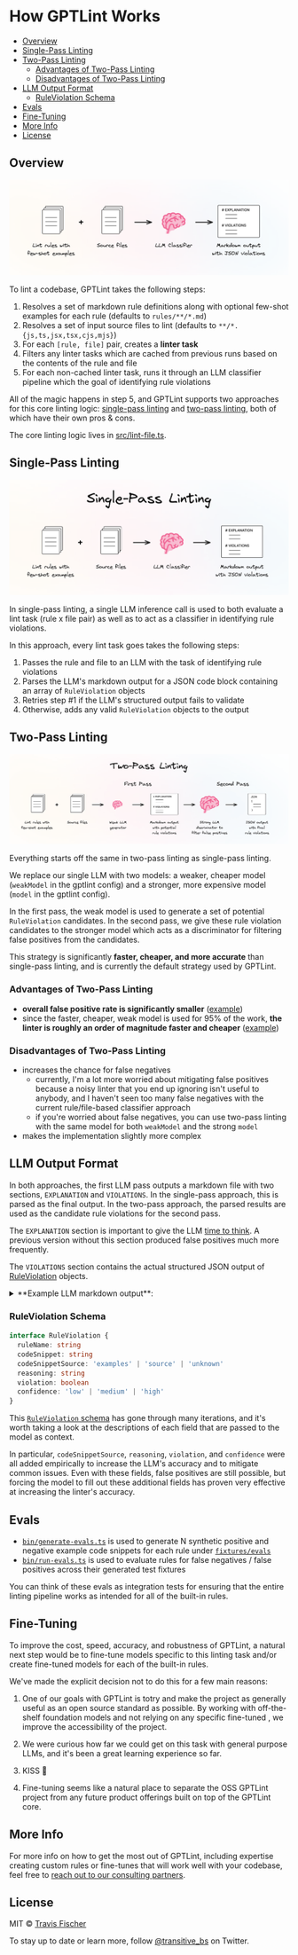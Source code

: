 # How GPTLint Works <!-- omit from toc -->

- [Overview](#overview)
- [Single-Pass Linting](#single-pass-linting)
- [Two-Pass Linting](#two-pass-linting)
  - [Advantages of Two-Pass Linting](#advantages-of-two-pass-linting)
  - [Disadvantages of Two-Pass Linting](#disadvantages-of-two-pass-linting)
- [LLM Output Format](#llm-output-format)
  - [RuleViolation Schema](#ruleviolation-schema)
- [Evals](#evals)
- [Fine-Tuning](#fine-tuning)
- [More Info](#more-info)
- [License](#license)

## Overview

<p align="center">
  <img alt="Single-Pass Linting" src="/media/how-gptlint-works.png">
</p>

To lint a codebase, GPTLint takes the following steps:

1. Resolves a set of markdown rule definitions along with optional few-shot examples for each rule (defaults to `rules/**/*.md`)
2. Resolves a set of input source files to lint (defaults to `**/*.{js,ts,jsx,tsx,cjs,mjs}`)
3. For each `[rule, file]` pair, creates a **linter task**
4. Filters any linter tasks which are cached from previous runs based on the contents of the rule and file
5. For each non-cached linter task, runs it through an LLM classifier pipeline which the goal of identifying rule violations

All of the magic happens in step 5, and GPTLint supports two approaches for this core linting logic: [single-pass linting](#single-pass-linting) and [two-pass linting](#two-pass-linting), both of which have their own pros & cons.

The core linting logic lives in [src/lint-file.ts](./src/lint-file.ts).

## Single-Pass Linting

<p align="center">
  <img alt="Single-Pass Linting" src="/media/single-pass-linting.png">
</p>

In single-pass linting, a single LLM inference call is used to both evaluate a lint task (rule x file pair) as well as to act as a classifier in identifying rule violations.

In this approach, every lint task goes takes the following steps:

1. Passes the rule and file to an LLM with the task of identifying rule violations
2. Parses the LLM's markdown output for a JSON code block containing an array of `RuleViolation` objects
3. Retries step #1 if the LLM's structured output fails to validate
4. Otherwise, adds any valid `RuleViolation` objects to the output

## Two-Pass Linting

<p align="center">
  <img alt="Two-Pass Linting" src="/media/two-pass-linting.png">
</p>

Everything starts off the same in two-pass linting as single-pass linting.

We replace our single LLM with two models: a weaker, cheaper model (`weakModel` in the gptlint config) and a stronger, more expensive model (`model` in the gptlint config).

In the first pass, the weak model is used to generate a set of potential `RuleViolation` candidates. In the second pass, we give these rule violation candidates to the stronger model which acts as a discriminator for filtering false positives from the candidates.

This strategy is significantly **faster, cheaper, and more accurate** than single-pass linting, and is currently the default strategy used by GPTLint.

### Advantages of Two-Pass Linting

- **overall false positive rate is significantly smaller** ([example](https://github.com/transitive-bullshit/eslint-plus-plus/pull/4#issuecomment-2033395717))
- since the faster, cheaper, weak model is used for 95% of the work, **the linter is roughly an order of magnitude faster and cheaper** ([example](https://github.com/transitive-bullshit/eslint-plus-plus/pull/4#issuecomment-2033395717))

### Disadvantages of Two-Pass Linting

- increases the chance for false negatives
  - currently, I'm a lot more worried about mitigating false positives because a noisy linter that you end up ignoring isn't useful to anybody, and I haven't seen too many false negatives with the current rule/file-based classifier approach
  - if you're worried about false negatives, you can use two-pass linting with the same model for both `weakModel` and the strong `model`
- makes the implementation slightly more complex

## LLM Output Format

In both approaches, the first LLM pass outputs a markdown file with two sections, `EXPLANATION` and `VIOLATIONS`. In the single-pass approach, this is parsed as the final output. In the two-pass approach, the parsed results are used as the candidate rule violations for the second pass.

The `EXPLANATION` section is important to give the LLM [time to think](https://twitter.com/karpathy/status/1708142056735228229). A previous version without this section produced false positives much more frequently.

The `VIOLATIONS` section contains the actual structured JSON output of [RuleViolation](./src/rule-violations.ts) objects.

<details>
<summary>
**Example LLM markdown output**:
</summary>

```md
# EXPLANATION

The source code provided is a TypeScript file that includes variable names, function names, and type imports. According to the "consistent-identifier-casing" rule, variable names should use camelCase, global const variable names should use camelCase, PascalCase, or CONSTANT_CASE, type names should use PascalCase, class names should use PascalCase, and function names should use camelCase.

Upon reviewing the source code, the following observations were made:

1. Variable names such as `ast`, `h1RuleNodes`, `headingRuleNode`, `bodyRuleNodes`, and `rule` are all in camelCase, which conforms to the rule.
2. Function names like `parseRuleFile`, `findAllBetween`, `findAllHeadingNodes`, `parseMarkdownAST`, and `parseRuleNode` are in camelCase, which also conforms to the rule.
3. The type import `import type * as types from './types.js'` uses PascalCase for the type alias `types`, which is acceptable since it's an import statement and the rule primarily focuses on the casing of identifiers rather than import aliases.
4. The variable `example_rule_failure` uses snake_case, which violates the rule for consistent identifier casing for variable names.

Based on these observations, the only violation found in the source code is the use of snake_case in the variable name `example_rule_failure`.

# VIOLATIONS

\`\`\`json
[
{
"ruleName": "consistent-identifier-casing",
"codeSnippet": "let example_rule_failure",
"codeSnippetSource": "source",
"reasoning": "The variable name 'example_rule_failure' uses snake_case, which violates the rule that variable names should use camelCase.",
"violation": true,
"confidence": "high"
}
]
\`\`\`
```

</details>

### RuleViolation Schema

```ts
interface RuleViolation {
  ruleName: string
  codeSnippet: string
  codeSnippetSource: 'examples' | 'source' | 'unknown'
  reasoning: string
  violation: boolean
  confidence: 'low' | 'medium' | 'high'
}
```

This [`RuleViolation` schema](./src/rule-violations.ts) has gone through many iterations, and it's worth taking a look at the descriptions of each field that are passed to the model as context.

In particular, `codeSnippetSource`, `reasoning`, `violation`, and `confidence` were all added empirically to increase the LLM's accuracy and to mitigate common issues. Even with these fields, false positives are still possible, but forcing the model to fill out these additional fields has proven very effective at increasing the linter's accuracy.

## Evals

- [`bin/generate-evals.ts`](./bin/generate-evals.ts) is used to generate N synthetic positive and negative example code snippets for each rule under [`fixtures/evals`](./fixtures/evals)
- [`bin/run-evals.ts`](./bin/run-evals.ts) is used to evaluate rules for false negatives / false positives across their generated test fixtures

You can think of these evals as integration tests for ensuring that the entire linting pipeline works as intended for all of the built-in rules.

## Fine-Tuning

To improve the cost, speed, accuracy, and robustness of GPTLint, a natural next step would be to fine-tune models specific to this linting task and/or create fine-tuned models for each of the built-in rules.

We've made the explicit decision not to do this for a few main reasons:

1. One of our goals with GPTLint is totry and make the project as generally useful as an open source standard as possible. By working with off-the-shelf foundation models and not relying on any specific fine-tuned , we improve the accessibility of the project.

2. We were curious how far we could get on this task with general purpose LLMs, and it's been a great learning experience so far.

3. KISS 💪

4. Fine-tuning seems like a natural place to separate the OSS GPTLint project from any future product offerings built on top of the GPTLint core.

## More Info

For more info on how to get the most out of GPTLint, including expertise creating custom rules or fine-tunes that will work well with your codebase, feel free to [reach out to our consulting partners](gptlint@teamduality.dev).

## License

MIT © [Travis Fischer](https://twitter.com/transitive_bs)

To stay up to date or learn more, follow [@transitive_bs](https://twitter.com/transitive_bs) on Twitter.
